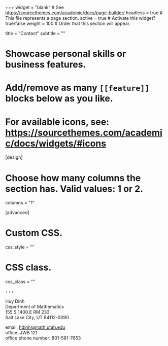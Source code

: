 +++
widget = "blank"  # See https://sourcethemes.com/academic/docs/page-builder/
headless = true  # This file represents a page section.
active = true  # Activate this widget? true/false
weight = 100  # Order that this section will appear.

title = "Contact"
subtitle = ""

# Showcase personal skills or business features.
# 
# Add/remove as many `[[feature]]` blocks below as you like.
# 
# For available icons, see: https://sourcethemes.com/academic/docs/widgets/#icons

[design]
  # Choose how many columns the section has. Valid values: 1 or 2.
  columns = "1"
  
[advanced]
 # Custom CSS. 
 css_style = ""
 
 # CSS class.
 css_class = ""


+++

Huy Dinh </br>
Department of Mathematics </br> 
155 S 1400 E RM 233 </br>
Salt Lake City, UT 84112-0090 </br>

email: hdinh@math.utah.edu </br>
office: JWB 121 </br>
office phone number: 801-581-7653